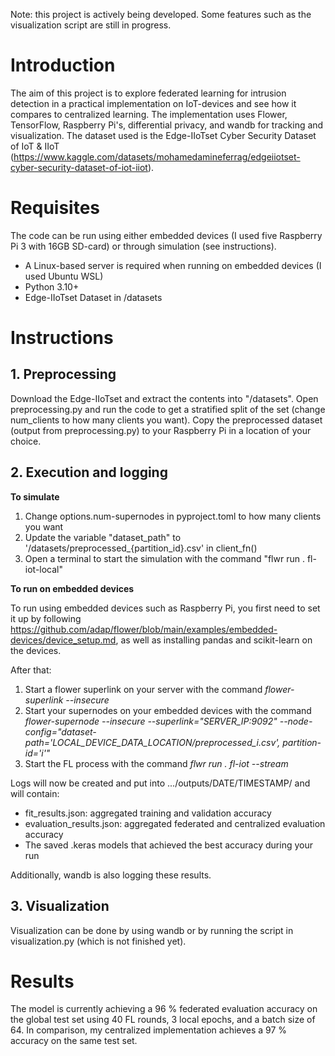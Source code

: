 Note: this project is actively being developed. Some features such as the visualization script are still in progress.

# Introduction
The aim of this project is to explore federated learning for intrusion detection in a practical implementation on IoT-devices and see how it compares to centralized learning. The implementation uses Flower, TensorFlow, Raspberry Pi's, differential privacy, and wandb for tracking and visualization. The dataset used is the Edge-IIoTset Cyber Security Dataset of IoT & IIoT (https://www.kaggle.com/datasets/mohamedamineferrag/edgeiiotset-cyber-security-dataset-of-iot-iiot).

# Requisites
The code can be run using either embedded devices (I used five Raspberry Pi 3 with 16GB SD-card) or through simulation (see instructions).

* A Linux-based server is required when running on embedded devices (I used Ubuntu WSL)
* Python 3.10+
* Edge-IIoTset Dataset in /datasets

# Instructions

## 1. Preprocessing
Download the Edge-IIoTset and extract the contents into "/datasets". Open preprocessing.py and run the code to get a stratified split of the set (change num_clients to how many clients you want). Copy the preprocessed dataset (output from preprocessing.py) to your Raspberry Pi in a location of your choice.

## 2. Execution and logging
**To simulate**

1. Change options.num-supernodes in pyproject.toml to how many clients you want 
2. Update the variable "dataset_path" to '/datasets/preprocessed_{partition_id}.csv' in client_fn()
3. Open a terminal to start the simulation with the command "flwr run . fl-iot-local"

**To run on embedded devices**

To run using embedded devices such as Raspberry Pi, you first need to set it up by following https://github.com/adap/flower/blob/main/examples/embedded-devices/device_setup.md, as well as installing pandas and scikit-learn on the devices.

After that:

1. Start a flower superlink on your server with the command _flower-superlink --insecure_
3. Start your supernodes on your embedded devices with the command _flower-supernode --insecure --superlink="SERVER_IP:9092" --node-config="dataset-path='LOCAL_DEVICE_DATA_LOCATION/preprocessed_i.csv', partition-id='i'"_
4. Start the FL process with the command _flwr run . fl-iot --stream_

Logs will now be created and put into .../outputs/DATE/TIMESTAMP/ and will contain:

* fit_results.json: aggregated training and validation accuracy
* evaluation_results.json: aggregated federated and centralized evaluation accuracy
* The saved .keras models that achieved the best accuracy during your run

Additionally, wandb is also logging these results.

## 3. Visualization
Visualization can be done by using wandb or by running the script in visualization.py (which is not finished yet).

# Results
The model is currently achieving a 96 % federated evaluation accuracy on the global test set using 40 FL rounds, 3 local epochs, and a batch size of 64. In comparison, my centralized implementation achieves a 97 % accuracy on the same test set.
